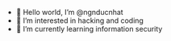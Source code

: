 - 👋 Hello world, I’m @ngnducnhat
- 👀 I’m interested in hacking and coding
- 🌱 I’m currently learning information security
